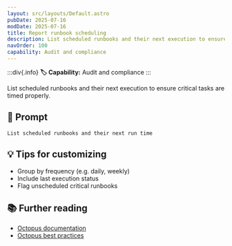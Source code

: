 ```yaml
---
layout: src/layouts/Default.astro
pubDate: 2025-07-16
modDate: 2025-07-16
title: Report runbook scheduling
description: List scheduled runbooks and their next execution to ensure critical tasks are timed properly.
navOrder: 100
capability: Audit and compliance
---
```


:::div{.info}
**🏷 Capability:** Audit and compliance
:::

List scheduled runbooks and their next execution to ensure critical tasks are timed properly.

## 📝 Prompt

```
List scheduled runbooks and their next run time
```

## 💡 Tips for customizing

- Group by frequency (e.g. daily, weekly)
- Include last execution status
- Flag unscheduled critical runbooks

## 📚 Further reading

- [Octopus documentation](https://octopus.com/docs)
- [Octopus best practices](https://octopus.com/docs/best-practices)
